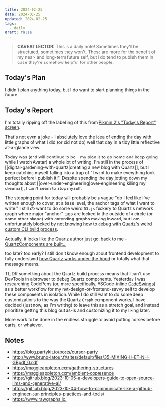 ```yaml
---
title: 2024-02-25
date: 2024-02-25
updated: 2024-02-25
tags:
  - daily
draft: false
---
```


> **CAVEAT LECTOR:** This is a daily note! Sometimes they'll be structured, sometimes they won't. These are more for the benefit of my near- and long-term future self, but I do tend to publish them in case they're somehow helpful for other people.

## Today's Plan

I didn't plan anything today, but I do want to start planning things in the future.
## Today's Report

I'm totally ripping off the labelling of this from [Pikmin 2's "Today's Report" screen](https://www.pikminwiki.com/Day_results_menu).

That's not even a joke - I absolutely love the idea of ending the day with little graphs of what I did (or did not do) well that day in a tidy little reflective at-a-glance view.

Today was (and will continue to be - my plan is to go home and keep going while I watch Avatar) a whole lot of writing. I'm still in the process of [[digital-gardening-with-quartz|creating a new blog with Quartz]], but I keep catching myself falling into a trap of "I want to make everything look perfect before I publish it!". Despite spending the day jotting down my thoughts about [[over-under-engineering|over-engineering killing my dreams]], I can't seem to stop myself.

The stopping point for today will probably be a vague "do I feel like I've written enough to cover, at a base level, the anchor tags of what I want to write." I still *do* want to do some weird `D3.js` fuckery to Quartz's network graph where major "anchor" tags are locked to the outside of a circle (or some other shape) with extending graphs moving inward, but I am unfortunately blocked by [not knowing how to debug with Quartz's weird custom CLI build process](https://discord.com/channels/927628110009098281/1211416332403482714/1211416332403482714).

Actually, it looks like the Quartz author just got back to me - [QuartzComponents are built...](https://discord.com/channels/927628110009098281/1211416332403482714/1211479335429734531)

too late? too early? I still don't know enough about frontend development to fully understand [how Quartz works under-the-hood](https://quartz.jzhao.xyz/advanced/architecture) or totally what that message means.

TL;DR something about the Quartz build process means that I can't use DevTools in a browser to debug Quartz components. Yesterday I was researching CodePens (or, more specifically, VSCode-inline [CodeSwings](https://marketplace.visualstudio.com/items?itemName=codespaces-Contrib.codeswing)) as a better workflow for my not-design-or-frontend-savvy self to develop these components in isolation. While I do still want to do some deep customizations to the way the Quartz `Graph` component works, I have decided (just now, as I'm writing) to leave this as a stretch goal, and instead prioritize getting this blog out as-is and customizing it to my liking later.

More work to be done in the endless struggle to avoid putting horses before carts, or whatever.

## Notes

- <https://blog.partykit.io/posts/cursor-party>
- <http://www.bruno-latour.fr/sites/default/files/35-MIXING-H-ET-NH-GBpdf_0.pdf>
- <https://maggieappleton.com/gathering-structures>
- <https://maggieappleton.com/ambient-copresence>
- <https://github.blog/2023-10-05-a-developers-guide-to-open-source-llms-and-generative-ai/>
- <https://github.blog/2023-10-04-how-to-communicate-like-a-github-engineer-our-principles-practices-and-tools/>
- https://www.rawgraphs.io/